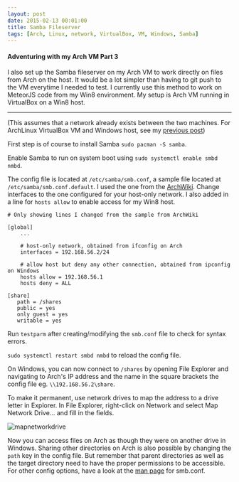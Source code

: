 ```yaml
---
layout: post
date: 2015-02-13 00:01:00
title: Samba Fileserver
tags: [Arch, Linux, network, VirtualBox, VM, Windows, Samba]
---
```


#### Adventuring with my Arch VM Part 3

I also set up the Samba fileserver on my Arch VM to work directly on files from Arch on the host. It would be a lot simpler than having to git push to the VM everytime I needed to test. I currently use this method to work on MeteorJS code from my Win8 environment. My setup is Arch VM running in VirtualBox on a Win8 host.

---
(This assumes that a network already exists between the two machines. For ArchLinux VirtualBox VM and Windows host, see my [previous post](http://ksami.github.io/2015/02/09/Host-Only-Network.html))

First step is of course to install Samba `sudo pacman -S samba`.

Enable Samba to run on system boot using `sudo systemctl enable smbd nmbd`.

The config file is located at `/etc/samba/smb.conf`, a sample file located at `/etc/samba/smb.conf.default`. I used the one from the [ArchWiki](https://wiki.archlinux.org/index.php/Samba/Tips_and_tricks#Sample_Passwordless_Configuration). Change interfaces to the one configured for your host-only network. I also added in a line for `hosts allow` to enable access for my Win8 host.

```
# Only showing lines I changed from the sample from ArchWiki

[global]
    ...

    # host-only network, obtained from ifconfig on Arch
    interfaces = 192.168.56.2/24

    # allow host but deny any other connection, obtained from ipconfig on Windows
    hosts allow = 192.168.56.1
    hosts deny = ALL

[share]
   path = /shares
   public = yes
   only guest = yes
   writable = yes
```

Run `testparm` after creating/modifying the `smb.conf` file to check for syntax errors.

`sudo systemctl restart smbd nmbd` to reload the config file.

On Windows, you can now connect to `/shares` by opening File Explorer and navigating to Arch's IP address and the name in the square brackets the config file  eg. `\\192.168.56.2\share`.

To make it permanent, use network drives to map the address to a drive letter in Explorer. In File Explorer, right-click on Network and select Map Network Drive... and fill in the fields.

![mapnetworkdrive](../../../images/mapnetworkdrive.png)

Now you can access files on Arch as though they were on another drive in Windows. Sharing other directories on Arch is also possible by changing the `path` key in the config file. But remember that parent directories as well as the target directory need to have the proper permissions to be accessible. For other config options, have a look at the [man page](https://www.samba.org/samba/docs/man/manpages-3/smb.conf.5.html) for smb.conf.